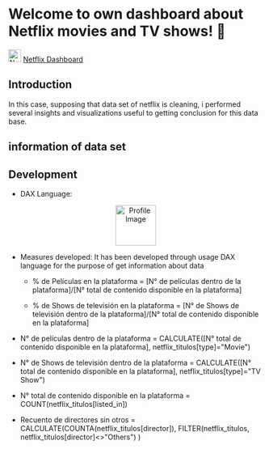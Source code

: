 # Welcome to own dashboard about Netflix movies and TV shows! 👋


[<img src="https://icon-library.com/images/link-icon-svg/link-icon-svg-29.jpg" width="25" height="25" alt="Netflix Dashboard">](https://github.com/RodriNico2206/Power-BI/blob/master/Netflix%20Movies-TV%20Shows/Netflix%20Movies-TV%20Shows.pdf) [Netflix Dashboard](https://github.com/RodriNico2206/Power-BI/blob/master/Netflix%20Movies-TV%20Shows/Netflix%20Movies-TV%20Shows.pdf)


## Introduction
In this case, supposing that data set of netflix is cleaning, i performed several insights and visualizations useful to getting conclusion for this data base.

## information of data set



## Development

- DAX Language:

<div id="badges" align="center">
  <img src="https://www.ati-mirage.com.au/wp-content/uploads/2021/03/powerbidax.png" alt="Profile Image" style="width: 80px; height: 80px;"/>
</div>

- Measures developed:
It has been developed through usage DAX language for the purpose of get information about data

  - % de Películas en la plataforma = [N° de películas dentro de la plataforma]/[N° total de contenido disponible en la plataforma]

  - % de Shows de televisión en la plataforma = [N° de Shows de televisión dentro de la plataforma]/[N° total de contenido disponible en la plataforma]

 - N° de películas dentro de la plataforma = CALCULATE([N° total de contenido disponible en la plataforma],
  netflix_titulos[type]="Movie")

 - N° de Shows de televisión dentro de la plataforma = CALCULATE([N° total de contenido disponible en la plataforma],
  netflix_titulos[type]="TV Show")

 - N° total de contenido disponible en la plataforma = COUNT(netflix_titulos[listed_in])

 - Recuento de directores sin otros = CALCULATE(COUNTA(netflix_titulos[director]), 
  FILTER(netflix_titulos, netflix_titulos[director]<>"Others") )
